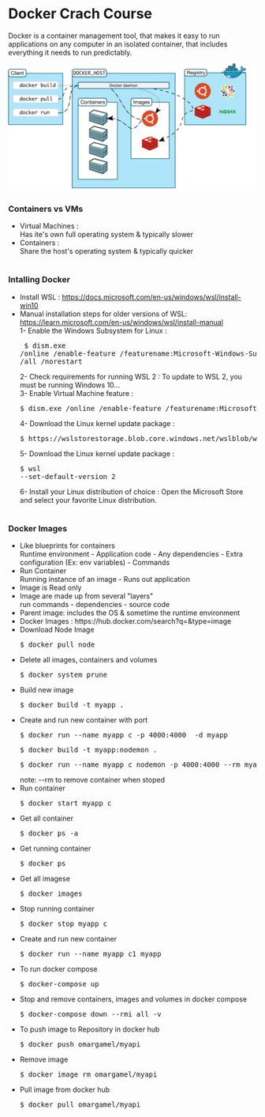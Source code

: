 # Docker Crach Course 
Docker is a container management tool, that makes it easy to run applications on any computer in an isolated container, that includes everything it needs to run predictably.

![Arquitetura Docker](https://github.com/omar-gamel/docker-crash-course/blob/master/ArquiteturaDocker.png)

<h3>Containers vs VMs</h3>
 
- Virtual Machines : </br>
  Has ite's own full operating system & typically slower
- Containers : </br>
   Share the host's operating system & typically quicker

#

<h3>Intalling Docker</h3>
 
   - Install WSL : https://docs.microsoft.com/en-us/windows/wsl/install-win10 
   - Manual installation steps for older versions of WSL: https://learn.microsoft.com/en-us/windows/wsl/install-manual </br>
       1- Enable the Windows Subsystem for Linux :<br>
	<pre> $ dism.exe /online /enable-feature /featurename:Microsoft-Windows-Subsystem-Linux /all /norestart</pre>
       2- Check requirements for running WSL 2 : To update to WSL 2, you must be running Windows 10...<br>
       3- Enable Virtual Machine feature :
	  <pre>$ dism.exe /online /enable-feature /featurename:Microsoft-Windows-Subsystem-Linux /all /norestart</pre>
       4- Download the Linux kernel update package :
	  <pre>$ https://wslstorestorage.blob.core.windows.net/wslblob/wsl_update_x64.msi</pre> 
       5- Download the Linux kernel update package :
          <pre>$ wsl --set-default-version 2</pre>
       6- Install your Linux distribution of choice : Open the Microsoft Store and select your favorite Linux distribution.
  
 

#

<h3>Docker Images</h3>
<ul>
   <li>Like blueprints for containers</li>
       Runtime environment -  Application code -  Any dependencies - Extra configuration (Ex: env variables) - Commands
   <li>Run Container</li>
       Running instance of an image - Runs out application
	<li>Image is Read only</li>
	<li>Image are made up from several "layers"</li>
       run commands - dependencies - source code 
	<li>Parent image: includes the OS & sometime the runtime environment</li>
	<li>Docker Images : https://hub.docker.com/search?q=&type=image</li> 
	<li>Download Node Image</li> 
	   <pre>$ docker pull node</pre>
	<li>Delete all images, containers and volumes</li> 
	   <pre>$ docker system prune</pre>
	<li>Build new image</li> 
	   <pre>$ docker build -t myapp .</pre>	
	<li>Create and run new container with port</li> 
	   <pre>$ docker run --name myapp_c -p 4000:4000  -d myapp</pre>
		<pre>$ docker build -t myapp:nodemon .</pre>	
		<pre>$ docker run --name myapp_c_nodemon -p 4000:4000 --rm myapp:nodemon</pre>	
		 note: --rm to remove container when stoped 
	<li>Run container</li> 
	   <pre>$ docker start myapp_c</pre>	
	<li>Get all container</li> 
	   <pre>$ docker ps -a</pre>	
	<li>Get running container</li> 
	   <pre>$ docker ps</pre>	
	<li>Get all imagese</li> 
	   <pre>$ docker images</pre>		
	<li>Stop running container</li> 
	   <pre>$ docker stop myapp_c</pre>	
	<li>Create and run new container</li> 
	   <pre>$ docker run --name myapp_c1 myapp</pre>	
	<li>To run docker compose</li> 
	   <pre>$ docker-compose up</pre>	
	<li>Stop and remove containers, images and volumes in docker compose </li> 
	   <pre>$ docker-compose down --rmi all -v</pre>	
	<li>To push image to Repository in docker hub</li> 
	   <pre>$ docker push omargamel/myapi</pre>	
	<li>Remove image</li> 
	   <pre>$ docker image rm omargamel/myapi</pre>	
	<li>Pull image from docker hub</li> 
	   <pre>$ docker pull omargamel/myapi</pre>		
</ul> 


